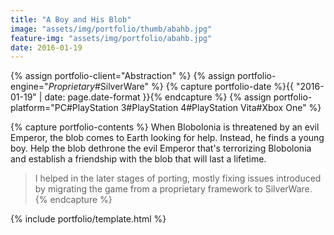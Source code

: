 ```yaml
---
title: "A Boy and His Blob"
image: "assets/img/portfolio/thumb/abahb.jpg"
feature-img: "assets/img/portfolio/abahb.jpg"
date: 2016-01-19
---
```


{% assign portfolio-client="Abstraction" %}
{% assign portfolio-engine="*Proprietary*#SilverWare" %}
{% capture portfolio-date %}{{ "2016-01-19" | date: page.date-format }}{% endcapture %}
{% assign portfolio-platform="PC#PlayStation 3#PlayStation 4#PlayStation Vita#Xbox One" %}

{% capture portfolio-contents %}
When Blobolonia is threatened by an evil Emperor, the blob comes to Earth looking for help.
Instead, he finds a young boy. Help the blob dethrone the evil Emperor that's terrorizing Blobolonia
and establish a friendship with the blob that will last a lifetime.

> I helped in the later stages of porting, mostly fixing issues introduced by migrating the game from
> a proprietary framework to SilverWare.
{% endcapture %}

{% include portfolio/template.html %}
